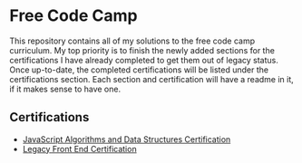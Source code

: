 # Free Code Camp

This repository contains all of my solutions to the free code camp curriculum. My top priority is to finish the newly added sections for the certifications I have already completed to get them out of legacy status. Once up-to-date, the completed certifications will be listed under the certifications section. Each section and certification will have a readme in it, if it makes sense to have one.

## Certifications

- [JavaScript Algorithms and Data Structures Certification](https://www.freecodecamp.org/certification/freeze5k/javascript-algorithms-and-data-structures)
- [Legacy Front End Certification](https://www.freecodecamp.org/certification/freeze5k/legacy-front-end)
